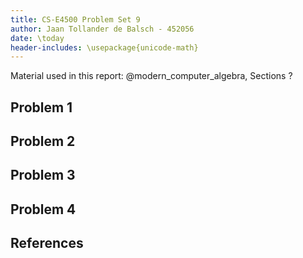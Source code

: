 ```yaml
---
title: CS-E4500 Problem Set 9
author: Jaan Tollander de Balsch - 452056
date: \today
header-includes: \usepackage{unicode-math}
---
```

Material used in this report: @modern_computer_algebra, Sections ?

## Problem 1
## Problem 2
## Problem 3
## Problem 4
## References
